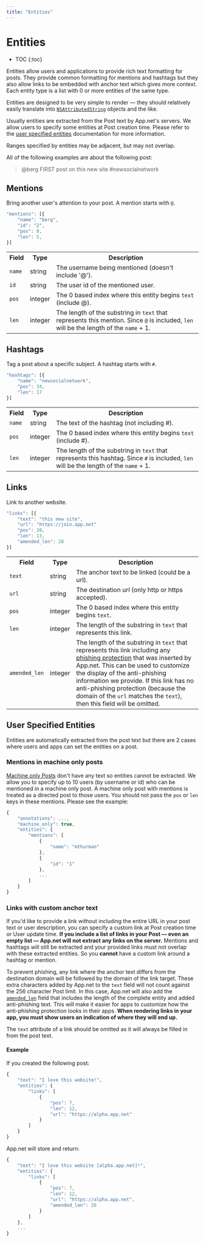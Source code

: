 ```yaml
---
title: "Entities"
---
```


# Entities

* TOC
{:toc}

Entities allow users and applications to provide rich text formatting for posts. They provide common formatting for mentions and hashtags but they also allow links to be embedded with anchor text which gives more context. Each entity type is a list with 0 or more entities of the same type.

Entities are designed to be very simple to render — they should relatively easily translate into [`NSAttributedString`](https://developer.apple.com/library/mac/#documentation/Cocoa/Reference/Foundation/Classes/NSAttributedString_Class/Reference/Reference.html) objects and the like.

Usually entities are extracted from the Post text by App.net's servers. We allow users to specify some entities at Post creation time. Please refer to the [user specified entities](#user-specified-entities) documentation for more information.

Ranges specified by entities may be adjacent, but may not overlap.

All of the following examples are about the following post:

> @berg FIRST post on this new site #newsocialnetwork

## Mentions
Bring another user's attention to your post. A mention starts with <code>@</code>.

~~~ js
"mentions": [{
    "name": "berg",
    "id": "2",
    "pos": 0,
    "len": 5,
}]
~~~

<table>
    <tr>
        <th>Field</th>
        <th>Type</th>
        <th>Description</th>
    </tr>
    <tr>
        <td><code>name</code></td>
        <td>string</td>
        <td>The username being mentioned (doesn't include '@').</td>
    </tr>
    <tr>
        <td><code>id</code></td>
        <td>string</td>
        <td>The user id of the mentioned user.</td>
    </tr>
    <tr>
        <td><code>pos</code></td>
        <td>integer</td>
        <td>The 0 based index where this entity begins <code>text</code> (include @).</td>
    </tr>
    <tr>
        <td><code>len</code></td>
        <td>integer</td>
        <td>The length of the substring in <code>text</code> that represents this mention. Since <code>@</code> is included, <code>len</code> will be the length of the <code>name</code> + 1.</td>
    </tr>
</table>

## Hashtags
Tag a post about a specific subject. A hashtag starts with <code>#</code>.

~~~ js
"hashtags": [{
    "name": "newsocialnetwork",
    "pos": 34,
    "len": 17
}]
~~~

<table>
    <tr>
        <th>Field</th>
        <th>Type</th>
        <th>Description</th>
    </tr>
    <tr>
        <td><code>name</code></td>
        <td>string</td>
        <td>The text of the hashtag (not including #).</td>
    </tr>
    <tr>
        <td><code>pos</code></td>
        <td>integer</td>
        <td>The 0 based index where this entity begins <code>text</code> (include #).</td>
    </tr>
    <tr>
        <td><code>len</code></td>
        <td>integer</td>
        <td>The length of the substring in <code>text</code> that represents this hashtag. Since <code>#</code> is included, <code>len</code> will be the length of the <code>name</code> + 1.</td>
    </tr>
</table>

## Links
Link to another website.

~~~ js
"links": [{
    "text": "this new site",
    "url": "https://join.app.net"
    "pos": 20,
    "len": 13,
    "amended_len": 28
}]
~~~

<table>
    <tr>
        <th>Field</th>
        <th>Type</th>
        <th>Description</th>
    </tr>
    <tr>
        <td><code>text</code></td>
        <td>string</td>
        <td>The anchor text to be linked (could be a url).</td>
    </tr>
    <tr>
        <td><code>url</code></td>
        <td>string</td>
        <td>The destination url (only http or https accepted).</td>
    </tr>
    <tr>
        <td><code>pos</code></td>
        <td>integer</td>
        <td>The 0 based index where this entity begins <code>text</code>.</td>
    </tr>
    <tr>
        <td><code>len</code></td>
        <td>integer</td>
        <td>The length of the substring in <code>text</code> that represents this link.</td>
    </tr>
    <tr>
        <td><code>amended_len</code></td>
        <td>integer</td>
        <td>The length of the substring in <code>text</code> that represents this link including any <a href="#links-with-custom-anchor-text">phishing protection</a> that was inserted by App.net. This can be used to customize the display of the anti-phishing information we provide. If this link has no anti-phishing protection (because the domain of the <code>url</code> matches the <code>text</code>), then this field will be omitted.</td>
    </tr>
</table>

## User Specified Entities

Entities are automatically extracted from the post text but there are 2 cases where users and apps can set the entities on a post.

### Mentions in machine only posts

[Machine only Posts](/docs/resources/post/#machine-only-posts) don't have any text so entities cannot be extracted. We allow you to specify up to 10 users (by username or id) who can be mentioned in a machine only post. A machine only post with mentions is treated as a directed post to those users. You should not pass the ```pos``` or ```len``` keys in these mentions. Please see the example:

~~~ js
{
    "annotations": ...,
    "machine_only": true,
    "entities": {
        "mentions": [
            {
                "name": "mthurman"
            },
            {
                "id": "1"
            },
            ...
        ]
    }
}
~~~

### Links with custom anchor text

If you'd like to provide a link without including the entire URL in your post text or user description, you can specify a custom link at Post creation time or User update time. **If you include a list of links in your Post — even an empty list — App.net will not extract any links on the server.** Mentions and hashtags will still be extracted and your provided links must not overlap with these extracted entities. So you **cannot** have a custom link around a hashtag or mention.

To prevent phishing, any link where the anchor text differs from the destination domain will be followed by the domain of the link target. These extra characters added by App.net to the `text` field will not count against the 256 character Post limit. In this case, App.net will also add the [`amended_len`](#links) field that includes the length of the complete entity and added anti-phishing text. This will make it easier for apps to customize how the anti-phishing protection looks in their apps. **When rendering links in your app, you must show users an indication of where they will end up.**

The ```text``` attribute of a link should be omitted as it will always be filled in from the post text.

#### Example

If you created the following post:

~~~ js
{
    "text": "I love this website!",
    "entities": {
        "links": [
            {
                "pos": 7,
                "len": 12,
                "url": "https://alpha.app.net"
            }
        ]
    }
}
~~~

App.net will store and return:

~~~ js
{
    "text": "I love this website [alpha.app.net]!",
    "entities": {
        "links": [
            {
                "pos": 7,
                "len": 12,
                "url": "https://alpha.app.net",
                "amended_len": 28
            }
        ]
    },
    ...
}
~~~